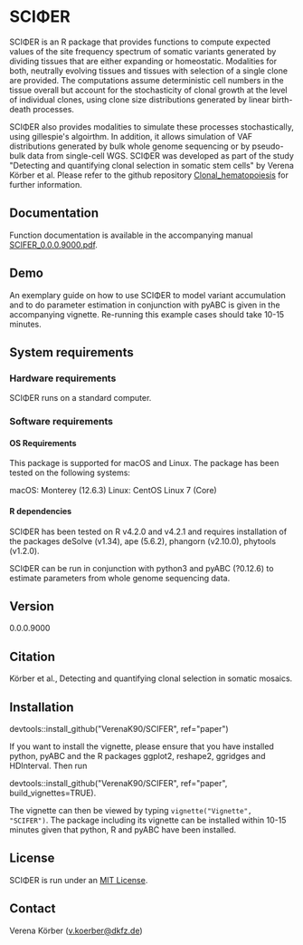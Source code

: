 # SCI&Phi;ER

SCI&Phi;ER is an R package that provides functions to compute expected values of the site frequency spectrum of somatic variants generated by dividing tissues that are either expanding or homeostatic. Modalities for both, neutrally evolving tissues and tissues with selection of a single clone are provided. The computations assume deterministic cell numbers in the tissue overall but account for the stochasticity of clonal growth at the level of individual clones, using clone size distributions generated by linear birth-death processes. 

SCI&Phi;ER also provides modalities to simulate these processes stochastically, using gillespie's algoirthm. In addition, it allows simulation of VAF distributions generated by bulk whole genome sequencing or by pseudo-bulk data from single-cell WGS. SCI&Phi;ER was developed as part of the study "Detecting and quantifying clonal selection in somatic stem cells" by Verena Körber et al. Please refer to the github repository [Clonal_hematopoiesis](https://github.com/VerenaK90/clonal_hematopoiesis) for further information.

## Documentation

Function documentation is available in the accompanying manual [SCIFER_0.0.0.9000.pdf](SCIFER_0.0.0.9000.pdf).

## Demo 

An exemplary guide on how to use SCI&Phi;ER to model variant accumulation and to do parameter estimation in conjunction with pyABC is given in the accompanying vignette. Re-running this example cases should take 10-15 minutes.

## System requirements

### Hardware requirements

SCI&Phi;ER runs on a standard computer.

### Software requirements

#### OS Requirements

This package is supported for macOS and Linux. The package has been tested on the following systems:

macOS: Monterey (12.6.3)
Linux: CentOS Linux 7 (Core)

#### R dependencies

SCI&Phi;ER has been tested on R v4.2.0 and v4.2.1 and requires installation of the packages deSolve (v1.34), ape (5.6.2), phangorn (v2.10.0), phytools (v1.2.0).

SCI&Phi;ER can be run in conjunction with python3 and pyABC (?0.12.6) to estimate parameters from whole genome sequencing data.

## Version

0.0.0.9000

## Citation

Körber et al., Detecting and quantifying clonal selection in somatic mosaics.

## Installation

devtools::install_github("VerenaK90/SCIFER", ref="paper")

If you want to install the vignette, please ensure that you have installed python, pyABC and the R packages ggplot2, reshape2, ggridges and HDInterval. Then run

devtools::install_github("VerenaK90/SCIFER", ref="paper", build_vignettes=TRUE).

The vignette can then be viewed by typing `vignette("Vignette", "SCIFER")`. The package including its vignette can be installed within 10-15 minutes given that python, R and pyABC have been installed.

## License

SCI&Phi;ER is run under an [MIT License](https://web.archive.org/web/20160411224647/https://opensource.org/licenses/MIT).

## Contact

Verena Körber (v.koerber@dkfz.de)
